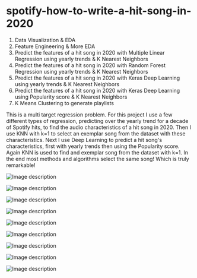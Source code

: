 # spotify-how-to-write-a-hit-song-in-2020


1) Data Visualization & EDA
2) Feature Engineering & More EDA
3) Predict the features of a hit song in 2020 with Multiple Linear Regression using yearly trends & K Nearest Neighbors
4) Predict the features of a hit song in 2020 with Random Forest Regression using yearly trends & K Nearest Neighbors
5) Predict the features of a hit song in 2020 with Keras Deep Learning using yearly trends & K Nearest Neighbors
6) Predict the features of a hit song in 2020 with Keras Deep Learning using Popularity score & K Nearest Neighbors
7) K Means Clustering to generate playlists

This is a multi target regression problem. 
For this project I use a few different types of regression, predicting over the yearly trend for a decade of Spotify hits, to find the audio characteristics of a hit song in 2020. Then I use KNN with k=1 to select an exemplar song from the dataset with these characteristics. 
Next I use Deep Learning to predict a hit song's characteristics, first with yearly trends then using the Popularity score. Again KNN is used to find and exemplar song from the dataset with k=1.
In the end most methods and algorithms select the same song! Which is truly remarkable!


![Image description](https://github.com/sam-brady/spotify-how-to-write-a-hit-song/blob/master/images/Screen%20Shot%202020-04-17%20at%206.58.57%20AM.png)

![Image description](https://github.com/sam-brady/spotify-how-to-write-a-hit-song/blob/master/images/Screen%20Shot%202020-04-17%20at%207.01.44%20AM.png)


![Image description](https://github.com/sam-brady/spotify-how-to-write-a-hit-song/blob/master/images/Screen%20Shot%202020-04-17%20at%206.58.24%20AM.png)

![Image description](https://github.com/sam-brady/spotify-how-to-write-a-hit-song/blob/master/images/Screen%20Shot%202020-04-17%20at%206.58.41%20AM.png)


![Image description](https://github.com/sam-brady/spotify-how-to-write-a-hit-song/blob/master/images/Screen%20Shot%202020-04-17%20at%206.59.12%20AM.png)

![Image description](https://github.com/sam-brady/spotify-how-to-write-a-hit-song/blob/master/images/Screen%20Shot%202020-04-17%20at%206.23.28%20PM.png)







![Image description](https://github.com/sam-brady/spotify-how-to-write-a-hit-song/blob/master/images/Screen%20Shot%202020-04-17%20at%207.00.35%20AM.png)

![Image description](https://github.com/sam-brady/spotify-how-to-write-a-hit-song/blob/master/images/Screen%20Shot%202020-04-17%20at%207.00.53%20AM.png)

![Image description](https://github.com/sam-brady/spotify-how-to-write-a-hit-song/blob/master/images/Screen%20Shot%202020-04-17%20at%207.01.03%20AM.png)


